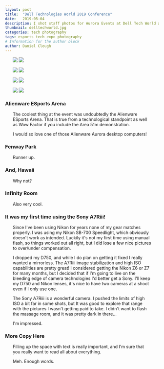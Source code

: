 ```yaml
---
layout: post
title:  "Dell Technologies World 2019 Conference"
date:   2019-05-04
description: I shot staff photos for Aurora Events at Dell Tech World at Sands Expo. These are some of the more interesting photos from the Event.
thumbnail: delltechworld.jpg
categories: tech photography  
tags: esports tech expo photography
# Information for the author block
author: Daniel Clough
---
```


<base target="_blank">
<style>
	blockquote {font-size:90%; font-style: italic; margin:10px; }
	h2 { font-size: 600%; text-align: center;}
	p {margin-left: 5%; margin-right: 5%;}
</style>


![](https://scontent.flas1-2.fna.fbcdn.net/v/t1.0-9/59546165_426648927893616_5914414973001400320_n.jpg?_nc_cat=106&_nc_eui2=AeEgiBC3Ase-rFq1rwogGvFiecFmKWx0tgzAcTAiS2TG8s0T0_uE9KmLXwI_qxdIVq6aPUt_NRJ0NNJcDsYB3Se70uDhvfPzzTh4pCIvIohjLg&_nc_ht=scontent.flas1-2.fna&oh=c690c9d97fa4b3c998e90974d6c3e9d2&oe=5D63EC0A#left)
![](https://scontent.flas1-2.fna.fbcdn.net/v/t1.0-9/59778009_426648284560347_3577888236388745216_n.jpg?_nc_cat=104&_nc_eui2=AeHf_ZD5n0skc1l3zIaOZ9T9uFcXSZO398kgRsc003zT-zAGq9JDyH1LCJf4fFKjsINhXdDVc68GF1ILsNBUDGDJcfcBXf5KCX5Z-3Pb4_kptw&_nc_ht=scontent.flas1-2.fna&oh=916625ee8f23db5c02efacfb2d38a4f7&oe=5D75E33F#right)

![](https://scontent.flas1-2.fna.fbcdn.net/v/t1.0-9/59022830_426647064560469_8103923772186165248_n.jpg?_nc_cat=111&_nc_eui2=AeGaMhwEUpKFSxN_NxJalPhB79okCaix13xGdxqVWwO3C_fpn2yakT2uQ9SYgH5mQrHP6-wxh1EZNn3SLjhndm-bT9PMUBG6DNKhHAGJ0BTCKA&_nc_ht=scontent.flas1-2.fna&oh=b8b8c21a6826a84eda62c105fe4e1afc&oe=5D71BC50#left)
![](https://scontent.flas1-2.fna.fbcdn.net/v/t1.0-9/57467825_426648571226985_1899250111842615296_n.jpg?_nc_cat=102&_nc_eui2=AeESffokrd2PI4x0TfwgVjXfjsfwVohslg-U9hj4og4y5gMqoUX86fRbVoo3jcTCODhR7xZWUcknri49psmmb6z1A8iiaD66EgOyX_r_hD4_0g&_nc_ht=scontent.flas1-2.fna&oh=5def3b260e14fee79d28647b8ee14e5e&oe=5D74E784#right)


![](https://scontent.flas1-2.fna.fbcdn.net/v/t1.0-9/59599971_426647274560448_783416410045939712_n.jpg?_nc_cat=110&_nc_eui2=AeEzhdwF_ZzOCVf786SHMnK6Po9t67G2szY_46y5ZT1mLUKSNNuDOLSE1ZaIJZx8S8rZVqpViKAnV-TuPmVPV9FjPt_jpjmHiSdbdD90ZQ6xcg&_nc_ht=scontent.flas1-2.fna&oh=ef52f9b5a419dc4a02d84d99b41e6d14&oe=5D2D74EB#left)
![](https://scontent.flas1-2.fna.fbcdn.net/v/t1.0-9/59690613_426647534560422_2799938383407742976_n.jpg?_nc_cat=105&_nc_eui2=AeHLBP9TCFU405MB4XIFSSKhONxYQPrM4BKKxQDqpNTD_z-t1itDAy4D_bNZbIL8SvB_YPMbGiThs5A-3bLtELutQdfhILQNm90lrZ53fB6NQA&_nc_ht=scontent.flas1-2.fna&oh=320d31e55bed0c9cf72003528be448a0&oe=5D2B0AA5#right)

![](https://scontent.flas1-2.fna.fbcdn.net/v/t1.0-9/59129557_426647504560425_7964232524979240960_n.jpg?_nc_cat=105&_nc_eui2=AeFYNHJR4n6ElUK1EKReil9S4_k_M51cT5a38Alpn1Rol0iGsB3tcnmusS1F0W-B75T2tO6m-rRVgiuvpAxe9yA9YwBzl0wYGjIYqwOk20bW4w&_nc_ht=scontent.flas1-2.fna&oh=d801a9a84bc73ffd75d825ca17636178&oe=5D61DFBF#left)
![](https://scontent.flas1-2.fna.fbcdn.net/v/t1.0-9/59285598_426649007893608_7510288326134333440_n.jpg?_nc_cat=101&_nc_eui2=AeHg0bgOfZcBXw8PFMUNwfuO70yZBrcQIu9SAgOE8wyTx49qyHzzyU2EH4htPPk0dn6ZBsXPu-qJwiCwY6R84Tq5jxlGEsrJ-NRfKaIeR-vVFw&_nc_ht=scontent.flas1-2.fna&oh=ed751de972562a291498f9cc2cb4123b&oe=5D6BDD6E#right)



### Alienware ESports Arena

The coolest thing at the event was undoubtedly the Alienware ESports Arena.
That is true from a technological standpoint as well as Wow Factor if you include the Area 51m demonstration.

I would so love one of those Alienware Aurora desktop computers!

### Fenway Park 

Runner up.

### And, Hawaii

Why not?

### Infinity Room

Also very cool.

### It was my first time using the Sony A7Riii!

Since I've been using Nikon for years none of my gear matches properly.
I was using my Nikon SB-700 Speedlight, which obviously doesn't work as intended.
Luckily it's not my first time using manual flash, so things worked out all right, but I did lose a few nice pictures to over/under compensation.

I dropped my D750, and while I do plan on getting it fixed I really wanted a mirrorless.
The A7Riii image stabilization and high ISO capabilities are pretty great!
I considered getting the Nikon Z6 or Z7 for many months, but I decided that if I'm going to live on the bleeding edge of camera technologies I'd better get a Sony.
I'll keep my D750 and Nikon lenses, it's nice to have two cameras at a shoot even if I only use one.

The Sony A7Riii is a wonderful camera.
I pushed the limits of high ISO a bit far in some shots, but It was good to explore that range with the pictures I wasn't getting paid to take.
I didn't want to flash the massage room, and it was pretty dark in there... 

I'm impressed.

### More Copy Here

Filling up the space with text is really important, and I'm sure that you really want to read all about everything.

Meh. Enough words.